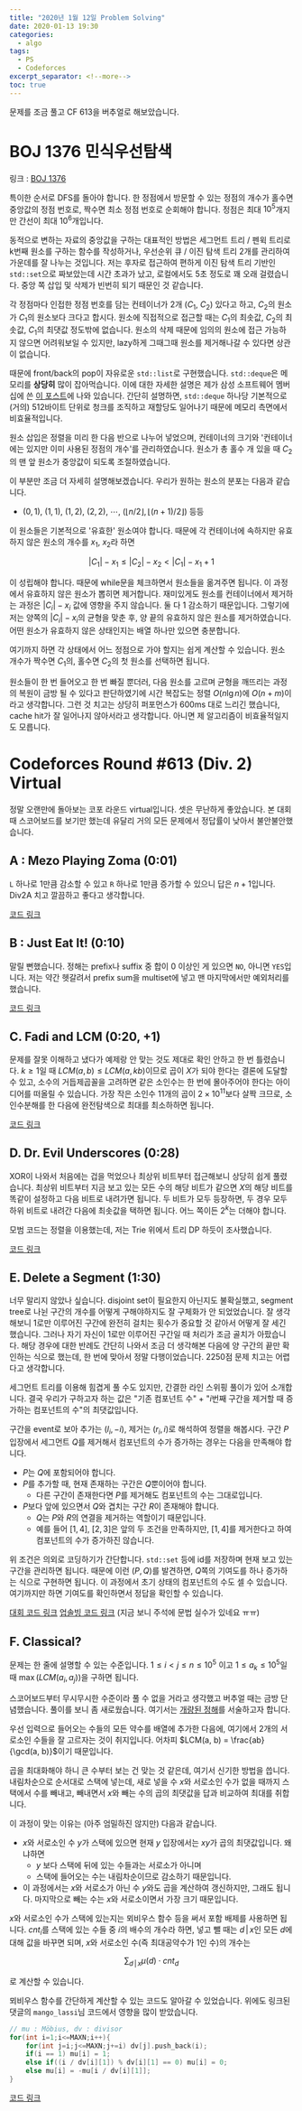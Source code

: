 ```yaml
---
title: "2020년 1월 12일 Problem Solving"
date: 2020-01-13 19:30
categories:
  - algo
tags:
  - PS
  - Codeforces
excerpt_separator: <!--more-->
toc: true
---
```


문제를 조금 풀고 CF 613을 버추얼로 해보았습니다.

<!--more-->

# BOJ 1376 민식우선탐색

링크 : [BOJ 1376](https://www.acmicpc.net/problem/1376)

특이한 순서로 DFS를 돌아야 합니다. 한 정점에서 방문할 수 있는 정점의 개수가 홀수면 중앙값의 정점 번호로, 짝수면 최소 정점 번호로 순회해야 합니다. 정점은 최대 $10^5$개지만 간선이 최대 $10^6$개입니다.

동적으로 변하는 자료의 중앙값을 구하는 대표적인 방법은 세그먼트 트리 / 펜윅 트리로 k번째 원소를 구하는 함수를 작성하거나, 우선순위 큐 / 이진 탐색 트리 2개를 관리하여 가운데를 잘 나누는 것입니다. 저는 후자로 접근하여 편하게 이진 탐색 트리 기반인 `std::set`으로 짜보았는데 시간 초과가 났고, 로컬에서도 5초 정도로 꽤 오래 걸렸습니다. 중앙 쪽 삽입 및 삭제가 빈번히 되기 때문인 것 같습니다.

각 정점마다 인접한 정점 번호를 담는 컨테이너가 2개 ($C_1$, $C_2$) 있다고 하고, $C_2$의 원소가 $C_1$의 원소보다 크다고 합시다. 원소에 직접적으로 접근할 때는 $C_1$의 최솟값, $C_2$의 최솟값, $C_1$의 최댓값 정도밖에 없습니다. 원소의 삭제 때문에 임의의 원소에 접근 가능하지 않으면 어려워보일 수 있지만, lazy하게 그때그때 원소를 제거해나갈 수 있다면 상관이 없습니다.

때문에 front/back의 pop이 자유로운 `std::list`로 구현했습니다. `std::deque`은 메모리를 **상당히** 많이 잡아먹습니다. 이에 대한 자세한 설명은 제가 삼성 소프트웨어 멤버십에 쓴 [이 포스트](http://www.secmem.org/blog/2019/11/14/c++-container-memory-usage/)에 나와 있습니다. 간단히 설명하면, `std::deque` 하나당 기본적으로 (거의) 512바이트 단위로 청크를 조직하고 재할당도 일어나기 때문에 메모리 측면에서 비효율적입니다.

원소 삽입은 정렬을 미리 한 다음 반으로 나누어 넣었으며, 컨테이너의 크기와 '컨테이너에는 있지만 이미 사용된 정점의 개수'를 관리하였습니다. 원소가 총 홀수 개 있을 때 $C_2$의 맨 앞 원소가 중앙값이 되도록 조절하였습니다.

이 부분만 조금 더 자세히 설명해보겠습니다. 우리가 원하는 원소의 분포는 다음과 같습니다.

+ $(0, 1)$, $(1, 1)$, $(1, 2)$, $(2, 2)$, $\cdots$, $(\lfloor n/2 \rfloor, \lfloor (n+1)/2 \rfloor)$ 등등

이 원소들은 기본적으로 '유효한' 원소여야 합니다. 때문에 각 컨테이너에 속하지만 유효하지 않은 원소의 개수를 $x_1$, $x_2$라 하면

$$
\lvert C_1 \rvert - x_1 \leq \lvert C_2 \rvert - x_2 < \lvert C_1 \rvert - x_1 + 1
$$

이 성립해야 합니다. 때문에 while문을 체크하면서 원소들을 옮겨주면 됩니다. 이 과정에서 유효하지 않은 원소가 뽑히면 제거합니다. 재미있게도 원소를 컨테이너에서 제거하는 과정은 $\lvert C_i \rvert - x_i$ 값에 영향을 주지 않습니다. 둘 다 1 감소하기 때문입니다. 그렇기에 저는 양쪽의 $\lvert C_i \rvert - x_i$의 균형을 맞춘 후, 양 끝의 유효하지 않은 원소를 제거하였습니다. 어떤 원소가 유효하지 않은 상태인지는 배열 하나만 있으면 충분합니다.

여기까지 하면 각 상태에서 어느 정점으로 가야 할지는 쉽게 계산할 수 있습니다. 원소 개수가 짝수면 $C_1$의, 홀수면 $C_2$의 첫 원소를 선택하면 됩니다.

원소들이 한 번 들어오고 한 번 빠질 뿐더러, 다음 원소를 고르며 균형을 깨뜨리는 과정의 복원이 금방 될 수 있다고 판단하였기에 시간 복잡도는 정렬 $O(n \lg n)$에 $O(n+m)$이라고 생각합니다. 그런 것 치고는 상당히 퍼포먼스가 600ms 대로 느리긴 했습니다, cache hit가 잘 일어나지 않아서라고 생각합니다. 아니면 제 알고리즘이 비효율적일지도 모릅니다.



# Codeforces Round #613 (Div. 2) Virtual

정말 오랜만에 돌아보는 코포 라운드 virtual입니다. 셋은 무난하게 좋았습니다. 본 대회 때 스코어보드를 보기만 했는데 유달리 거의 모든 문제에서 정답률이 낮아서 불안불안했습니다.

## A : Mezo Playing Zoma (0:01)

`L` 하나로 1만큼 감소할 수 있고 `R` 하나로 1만큼 증가할 수 있으니 답은 $n+1$입니다. Div2A 치고 깔끔하고 좋다고 생각합니다.

[코드 링크](https://codeforces.com/contest/1285/submission/68638644)

## B : Just Eat It! (0:10)

말릴 뻔했습니다. 정해는 prefix나 suffix 중 합이 0 이상인 게 있으면 `NO`, 아니면 `YES`입니다. 저는 약간 헷갈려서 prefix sum을 multiset에 넣고 맨 마지막에서만 예외처리를 했습니다.

[코드 링크](https://codeforces.com/contest/1285/submission/68639052)

## C. Fadi and LCM (0:20, +1)

문제를 잘못 이해하고 냈다가 예제랑 안 맞는 것도 제대로 확인 안하고 한 번 틀렸습니다. $k \geq 1$일 때 $LCM(a, b) \leq LCM(a, kb)$이므로 곱이 $X$가 되야 한다는 결론에 도달할 수 있고, 소수의 거듭제곱꼴을 고려하면 같은 소인수는 한 번에 몰아주어야 한다는 아이디어를 떠올릴 수 있습니다. 가장 작은 소인수 11개의 곱이 $2 \times 10^{11}$보다 살짝 크므로, 소인수분해를 한 다음에 완전탐색으로 최대를 최소하하면 됩니다.

[코드 링크](https://codeforces.com/contest/1285/submission/68639696)

## D. Dr. Evil Underscores (0:28)

XOR이 나와서 처음에는 겁을 먹었으나 최상위 비트부터 접근해보니 상당히 쉽게 풀렸습니다. 최상위 비트부터 지금 보고 있는 모든 수의 해당 비트가 같으면 $X$의 해당 비트를 똑같이 설정하고 다음 비트로 내려가면 됩니다. 두 비트가 모두 등장하면, 두 경우 모두 하위 비트로 내려간 다음에 최솟값을 택하면 됩니다. 어느 쪽이든 $2^k$는 더해야 합니다.

모범 코드는 정렬을 이용했는데, 저는 Trie 위에서 트리 DP 하듯이 조사했습니다. 

[코드 링크](https://codeforces.com/contest/1285/submission/68640107)

## E. Delete a Segment (1:30)

너무 말리지 않았나 싶습니다. disjoint set이 필요한지 아닌지도 불확실했고, segment tree로 나뉜 구간의 개수를 어떻게 구해야하지도 잘 구체화가 안 되었었습니다. 잘 생각해보니 1로만 이루어진 구간에 완전히 걸치는 횟수가 중요할 것 같아서 어떻게 잘 세긴 했습니다. 그러나 자기 자신이 1로만 이루어진 구간일 때 처리가 조금 골치가 아팠습니다. 해당 경우에 대한 반례도 간단히 나와서 조금 더 생각해본 다음에 양 구간의 끝만 확인하는 식으로 했는데, 한 번에 맞아서 정말 다행이었습니다. 2250점 문제 치고는 어렵다고 생각합니다.

세그먼트 트리를 이용해 힘겹게 풀 수도 있지만, 간결한 라인 스위핑 풀이가 있어 소개합니다. 결국 우리가 구하고자 하는 값은 "기존 컴포넌트 수" + "$i$번째 구간을 제거할 때 증가하는 컴포넌트의 수"의 최댓값입니다.

구간을 event로 보아 추가는 $(l_i, -i)$, 제거는 $(r_i, i)$로 해석하여 정렬을 해봅시다. 구간 $P$ 입장에서 세그먼트 $Q$를 제거해서 컴포넌트의 수가 증가하는 경우는 다음을 만족해야 합니다.

+ $P$는 $Q$에 포함되어야 합니다.
+ $P$를 추가할 때, 현재 존재하는 구간은 $Q$뿐이어야 합니다.
  + 다른 구간이 존재한다면 $P$를 제거해도 컴포넌트의 수는 그대로입니다.
+ $P$보다 앞에 있으면서 $Q$와 겹치는 구간 $R$이 존재해야 합니다.
  + $Q$는 $P$와 $R$의 연결을 제거하는 역할이기 때문입니다.
  + 예를 들어 $[1, 4]$, $[2, 3]$은 앞의 두 조건을 만족하지만, $[1, 4]$를 제거한다고 하여 컴포넌트의 수가 증가하진 않습니다.

위 조건은 의외로 코딩하기가 간단합니다. `std::set` 등에 id를 저장하며 현재 보고 있는 구간을 관리하면 됩니다. 때문에 이런 $(P, Q)$를 발견하면, $Q$쪽의 기여도를 하나 증가하는 식으로 구현하면 됩니다. 이 과정에서 초기 상태의 컴포넌트의 수도 셀 수 있습니다. 여기까지만 하면 기여도를 확인하면서 정답을 확인할 수 있습니다.

[대회 코드 링크](https://codeforces.com/contest/1285/submission/68643375)
[업솔빙 코드 링크](https://codeforces.com/contest/1285/submission/68697439) 
(지금 보니 주석에 문법 실수가 있네요 ㅠㅠ)

## F. Classical?

문제는 한 줄에 설명할 수 있는 수준입니다. $1 \leq i < j \leq n \leq 10^5$ 이고 $1 \leq a_k \leq 10^5$일 때 $\max(LCM(a_i, a_j))$을 구하면 됩니다.

스코어보드부터 무시무시한 수준이라 풀 수 없을 거라고 생각했고 버추얼 때는 금방 단념했습니다. 풀이를 보니 좀 새로웠습니다. 여기서는 [개량된 정해](https://codeforces.com/blog/entry/72950?#comment-572483)를 서술하고자 합니다.

우선 입력으로 들어오는 수들의 모든 약수를 배열에 추가한 다음에, 여기에서 2개의 서로소인 수들을 잘 고르자는 것이 취지입니다. 어차피 $LCM(a, b) = \frac{ab}{\gcd(a, b)}$이기 때문입니다.

곱을 최대화해야 하니 큰 수부터 보는 건 맞는 것 같은데, 여기서 신기한 방법을 씁니다. 내림차순으로 순서대로 스택에 넣는데, 새로 넣을 수 $x$와 서로소인 수가 없을 때까지 스택에서 수를 빼내고, 빼내면서 $x$와 빼는 수의 곱의 최댓값을 답과 비교하여 최대를 취합니다.

이 과정이 맞는 이유는 (아주 엄밀하진 않지만) 다음과 같습니다.

+ $x$와 서로소인 수 $y$가 스택에 있으면 현재 $y$ 입장에서는 $xy$가 곱의 최댓값입니다. 왜냐하면
  + $y$ 보다 스택에 뒤에 있는 수들과는 서로소가 아니며
  + 스택에 들어오는 수는 내림차순이므로 감소하기 때문입니다.
+ 이 과정에서는 $x$와 서로소가 아닌 수 $y$와도 곱을 계산하여 갱신하지만, 그래도 됩니다. 마지막으로 빼는 수는 $x$와 서로소이면서 가장 크기 때문입니다.

$x$와 서로소인 수가 스택에 있는지는 뫼비우스 함수 등을 써서 포함 배제를 사용하면 됩니다. $cnt_i$를 스택에 있는 수들 중 $i$의 배수의 개수라 하면, 넣고 뺄 때는 $d\,\vert\,x$인 모든 $d$에 대해 값을 바꾸면 되며, $x$와 서로소인 수(즉 최대공약수가 1인 수)의 개수는


$$
\sum_{d\,\vert\,x} \mu(d) \cdot cnt_d
$$

로 계산할 수 있습니다.

뫼비우스 함수를 간단하게 계산할 수 있는 코드도 알아갈 수 있었습니다.
위에도 링크된 댓글의 `mango_lassi`님 코드에서 영향을 많이 받았습니다.

```c++
// mu : Möbius, dv : divisor
for(int i=1;i<=MAXN;i++){
    for(int j=i;j<=MAXN;j+=i) dv[j].push_back(i);
    if(i == 1) mu[i] = 1;
    else if((i / dv[i][1]) % dv[i][1] == 0) mu[i] = 0;
    else mu[i] = -mu[i / dv[i][1]];
}
```

[코드 링크](https://codeforces.com/contest/1285/submission/68701006)


